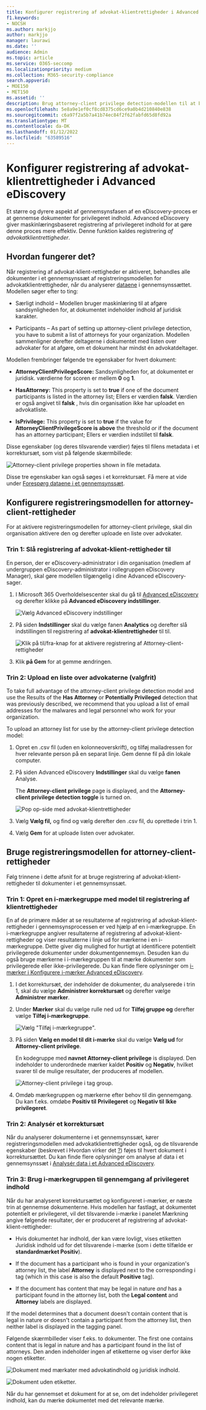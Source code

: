 ```yaml
---
title: Konfigurer registrering af advokat-klientrettigheder i Advanced eDiscovery
f1.keywords:
- NOCSH
ms.author: markjjo
author: markjjo
manager: laurawi
ms.date: ''
audience: Admin
ms.topic: article
ms.service: O365-seccomp
ms.localizationpriority: medium
ms.collection: M365-security-compliance
search.appverid:
- MOE150
- MET150
ms.assetid: ''
description: Brug attorney-client privilege detection-modellen til at bruge den maskinlæringsbaserede registrering af privilegeret indhold, når du gennemser indhold i Advanced eDiscovery sag.
ms.openlocfilehash: 5e8a9e1ef0cf8cd8375cd6ce9a0b4d210840e838
ms.sourcegitcommit: c6a97f2a5b7a41b74ec84f2f62fabfd65d8fd92a
ms.translationtype: MT
ms.contentlocale: da-DK
ms.lasthandoff: 01/12/2022
ms.locfileid: "63589516"
---
```

# <a name="set-up-attorney-client-privilege-detection-in-advanced-ediscovery"></a>Konfigurer registrering af advokat-klientrettigheder i Advanced eDiscovery

Et større og dyrere aspekt af gennemsynsfasen af en eDiscovery-proces er at gennemse dokumenter for privilegeret indhold. Advanced eDiscovery giver maskinlæringsbaseret registrering af privilegeret indhold for at gøre denne proces mere effektiv. Denne funktion kaldes registrering *af advokatklientrettigheder*.

## <a name="how-does-it-work"></a>Hvordan fungerer det?

Når registrering af advokat-klient-rettigheder er aktiveret, behandles alle dokumenter i et gennemsynssæt af registreringsmodellen for advokatklientrettigheder, når du analyserer [dataene](analyzing-data-in-review-set.md) i gennemsynssættet. Modellen søger efter to ting:

- Særligt indhold – Modellen bruger maskinlæring til at afgøre sandsynligheden for, at dokumentet indeholder indhold af juridisk karakter.

- Participants – As part of setting up attorney-client privilege detection, you have to submit a list of attorneys for your organization. Modellen sammenligner derefter deltagerne i dokumentet med listen over advokater for at afgøre, om et dokument har mindst én advokatdeltager.

Modellen frembringer følgende tre egenskaber for hvert dokument:

- **AttorneyClientPrivilegeScore:** Sandsynligheden for, at dokumentet er juridisk. værdierne for scoren er mellem **0** og **1**.

- **HasAttorney:** This property is set to **true** if one of the document participants is listed in the attorney list; Ellers er værdien **falsk**. Værdien er også angivet til **falsk** , hvis din organisation ikke har uploadet en advokatliste.

- **IsPrivilege:** This property is set to **true** if the value for **AttorneyClientPrivilegeScore is above** the threshold *or* if the document has an attorney participant; Ellers er værdien indstillet til **falsk**.

Disse egenskaber (og deres tilsvarende værdier) føjes til filens metadata i et korrektursæt, som vist på følgende skærmbillede:

![Attorney-client privilege properties shown in file metadata.](../media/AeDAttorneyClientPrivilegeMetadata.png)

Disse tre egenskaber kan også søges i et korrektursæt. Få mere at vide under [Forespørg dataene i et gennemsynssæt](review-set-search.md).

## <a name="set-up-the-attorney-client-privilege-detection-model"></a>Konfigurere registreringsmodellen for attorney-client-rettigheder

For at aktivere registreringsmodellen for attorney-client privilege, skal din organisation aktivere den og derefter uploade en liste over advokater.

### <a name="step-1-turn-on-attorney-client-privilege-detection"></a>Trin 1: Slå registrering af advokat-klient-rettigheder til

En person, der er eDiscovery-administrator i din organisation (medlem af undergruppen eDiscovery-administrator i rollegruppen eDiscovery Manager), skal gøre modellen tilgængelig i dine Advanced eDiscovery-sager.

1. I Microsoft 365 Overholdelsescenter skal du gå til [Advanced eDiscovery](https://go.microsoft.com/fwlink/p/?linkid=2173764) og derefter klikke på **Advanced eDiscovery indstillinger**.

   ![Vælg Advanced eDiscovery indstillinger](..\media\HistoricalVersions1.png)

2. På siden **Indstillinger** skal du vælge fanen **Analytics** og derefter slå indstillingen til registrering af **advokat-klientrettigheder** til til.

   ![Klik på til/fra-knap for at aktivere registrering af Attorney-client-rettigheder](..\media\TurnOnAttorneyClientPrivilegeDetection.png)

3. Klik **på Gem** for at gemme ændringen.

### <a name="step-2-upload-a-list-of-attorneys-optional"></a>Trin 2: Upload en liste over advokaterne (valgfrit)

To take full advantage of the attorney-client privilege detection model and use the Results of the **Has Attorney** or **Potentially Privileged** detection that was previously described, we recommend that you upload a list of email addresses for the malwares and legal personnel who work for your organization.

To upload an attorney list for use by the attorney-client privilege detection model:

1. Opret en .csv fil (uden en kolonneoverskrift), og tilføj mailadressen for hver relevante person på en separat linje. Gem denne fil på din lokale computer.

2. På siden Advanced eDiscovery **Indstillinger** skal du vælge **fanen** Analyse.

   The **Attorney-client privilege** page is displayed, and the **Attorney-client privilege detection toggle** is turned on.

   ![Pop op-side med advokat-klientrettigheder](..\media\AeDUploadAttorneyList1.png)

3. Vælg **Vælg fil,** og find og vælg derefter den .csv fil, du oprettede i trin 1.

4. Vælg **Gem** for at uploade listen over advokater.

## <a name="use-the-attorney-client-privilege-detection-model"></a>Bruge registreringsmodellen for attorney-client-rettigheder

Følg trinnene i dette afsnit for at bruge registrering af advokat-klient-rettigheder til dokumenter i et gennemsynssæt.

### <a name="step-1-create-a-smart-tag-group-with-attorney-client-privilege-detection-model"></a>Trin 1: Opret en i-mærkegruppe med model til registrering af klientrettigheder

En af de primære måder at se resultaterne af registrering af advokat-klient-rettigheder i gennemsynsprocessen er ved hjælp af en i-mærkegruppe. En i-mærkegruppe angiver resultaterne af registrering af advokat-klient-rettigheder og viser resultaterne i linje ud for mærkerne i en i-mærkegruppe. Dette giver dig mulighed for hurtigt at identificere potentielt privilegerede dokumenter under dokumentgennemsyn. Desuden kan du også bruge mærkerne i i-mærkegruppen til at mærke dokumenter som privilegerede eller ikke-privilegerede. Du kan finde flere oplysninger om [i-mærker i Konfigurere i-mærker Advanced eDiscovery](smart-tags.md).

1. I det korrektursæt, der indeholder de dokumenter, du analyserede i trin 1, skal du vælge **Administrer korrektursæt** og derefter vælge **Administrer mærker**.

2. Under **Mærker** skal du vælge rulle ned ud for **Tilføj gruppe og** derefter vælge **Tilføj i-mærkegruppe**.

   ![Vælg "Tilføj i-mærkegruppe".](../media/AeDCreateSmartTag.png)

3. På siden **Vælg en model til dit i-mærke** skal du vælge **Vælg ud** for **Attorney-client privilege**.

   En kodegruppe med **navnet Attorney-client privilege** is displayed. Den indeholder to underordnede mærker kaldet **Positiv** og **Negativ**, hvilket svarer til de mulige resultater, der produceres af modellen.

   ![Attorney-client privilege i tag group.](../media/AeDAttorneyClientSmartTagGroup.png)

3. Omdøb mærkegruppen og mærkerne efter behov til din gennemgang. Du kan f.eks. omdøbe **Positiv til** **Privilegeret** og **Negativ til** **Ikke privilegeret**.

### <a name="step-2-analyze-a-review-set"></a>Trin 2: Analysér et korrektursæt

Når du analyserer dokumenterne i et gennemsynssæt, kører registreringsmodellen med advokatklientrettigheder også, og de tilsvarende egenskaber (beskrevet i Hvordan virker det [?](#how-does-it-work)) føjes til hvert dokument i korrektursættet. Du kan finde flere oplysninger om analyse af data i et gennemsynssæt i [Analysér data i et Advanced eDiscovery](analyzing-data-in-review-set.md).

### <a name="step-3-use-the-smart-tag-group-for-review-of-privileged-content"></a>Trin 3: Brug i-mærkegruppen til gennemgang af privilegeret indhold

Når du har analyseret korrektursættet og konfigureret i-mærker, er næste trin at gennemse dokumenterne. Hvis modellen har fastlagt, at dokumentet potentielt er privilegeret, vil det tilsvarende i-mærke  i panelet Mærkning angive følgende resultater, der er produceret af registrering af advokat-klient-rettigheder:

- Hvis dokumentet har indhold, der kan være lovligt, vises etiketten Juridisk indhold  ud for det tilsvarende i-mærke (som i dette tilfælde er **standardmærket Positiv**).

- If the document has a participant who is found in your organization's attorney list, the label **Attorney** is displayed next to the corresponding i tag (which in this case is also the default **Positive** tag).

- If the document has content that may be legal in nature *and* has a participant found in the attorney list, both the **Legal content**  and **Attorney** labels are displayed. 

If the model determines that a document doesn't contain content that is legal in nature or doesn't contain a participant from the attorney list, then neither label is displayed in the tagging panel.

Følgende skærmbilleder viser f.eks. to dokumenter. The first one contains content that is legal in nature and has a participant found in the list of attorneys. Den anden indeholder ingen af etiketterne og viser derfor ikke nogen etiketter.

![Dokument med mærkater med advokatindhold og juridisk indhold.](../media/AeDTaggingPanelLegalContentAttorney.png)

![Dokument uden etiketter.](../media/AeDTaggingPanelNegative.png)

Når du har gennemset et dokument for at se, om det indeholder privilegeret indhold, kan du mærke dokumentet med det relevante mærke.
